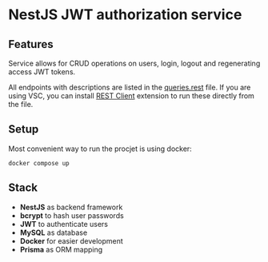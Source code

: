 # NestJS JWT authorization service

## Features
Service allows for CRUD operations on users, login, logout and regenerating access JWT tokens. 

All endpoints with descriptions are listed in the [queries.rest](queries.rest) file. If you are using VSC, you can install [REST Client](https://marketplace.visualstudio.com/items?itemName=humao.rest-client) extension to run these directly from the file. 

## Setup
Most convenient way to run the procjet is using docker:
```
docker compose up
```

## Stack
- **NestJS** as backend framework
- **bcrypt** to hash user passwords
- **JWT** to authenticate users
- **MySQL** as database
- **Docker** for easier development
- **Prisma** as ORM mapping

